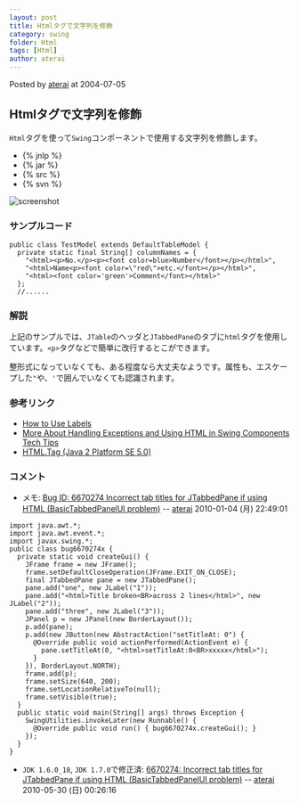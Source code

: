 ```yaml
---
layout: post
title: Htmlタグで文字列を修飾
category: swing
folder: Html
tags: [Html]
author: aterai
---
```


Posted by [aterai](http://terai.xrea.jp/aterai.html) at 2004-07-05

## Htmlタグで文字列を修飾
`Html`タグを使って`Swing`コンポーネントで使用する文字列を修飾します。

- {% jnlp %}
- {% jar %}
- {% src %}
- {% svn %}

<!-- dummy comment line for breaking list -->

![screenshot](https://lh5.googleusercontent.com/_9Z4BYR88imo/TQTOA5i9OdI/AAAAAAAAAbs/1c_xZ6W4mdo/s800/Html.png)

### サンプルコード
<pre class="prettyprint"><code>public class TestModel extends DefaultTableModel {
  private static final String[] columnNames = {
    "&lt;html&gt;&lt;p&gt;No.&lt;/p&gt;&lt;p&gt;&lt;font color=blue&gt;Number&lt;/font&gt;&lt;/p&gt;&lt;/html&gt;",
    "&lt;html&gt;Name&lt;p&gt;&lt;font color=\"red\"&gt;etc.&lt;/font&gt;&lt;/p&gt;&lt;/html&gt;",
    "&lt;html&gt;&lt;font color='green'&gt;Comment&lt;/font&gt;&lt;/html&gt;"
  };
  //......
</code></pre>

### 解説
上記のサンプルでは、`JTable`のヘッダと`JTabbedPane`のタブに`html`タグを使用しています。`<p>`タグなどで簡単に改行するとこができます。

整形式になっていなくても、ある程度なら大丈夫なようです。属性も、エスケープした`"`や、`'`で囲んでいなくても認識されます。

### 参考リンク
- [How to Use Labels](http://docs.oracle.com/javase/tutorial/uiswing/components/label.html)
- [More About Handling Exceptions and Using HTML in Swing Components Tech Tips](http://java.sun.com/developer/JDCTechTips/2003/tt1210.html)
- [HTML.Tag (Java 2 Platform SE 5.0)](http://java.sun.com/j2se/1.5.0/ja/docs/ja/api/javax/swing/text/html/HTML.Tag.html)

<!-- dummy comment line for breaking list -->

### コメント
- メモ: [Bug ID: 6670274 Incorrect tab titles for JTabbedPane if using HTML (BasicTabbedPanelUI problem)](http://bugs.sun.com/bugdatabase/view_bug.do?bug_id=6670274) -- [aterai](http://terai.xrea.jp/aterai.html) 2010-01-04 (月) 22:49:01

<!-- dummy comment line for breaking list -->

<pre class="prettyprint"><code>import java.awt.*;
import java.awt.event.*;
import javax.swing.*;
public class bug6670274x {
  private static void createGui() {
    JFrame frame = new JFrame();
    frame.setDefaultCloseOperation(JFrame.EXIT_ON_CLOSE);
    final JTabbedPane pane = new JTabbedPane();
    pane.add("one", new JLabel("1"));
    pane.add("&lt;html&gt;Title broken&lt;BR&gt;across 2 lines&lt;/html&gt;", new JLabel("2"));
    pane.add("three", new JLabel("3"));
    JPanel p = new JPanel(new BorderLayout());
    p.add(pane);
    p.add(new JButton(new AbstractAction("setTitleAt: 0") {
      @Override public void actionPerformed(ActionEvent e) {
        pane.setTitleAt(0, "&lt;html&gt;setTitleAt:0&lt;BR&gt;xxxxx&lt;/html&gt;");
      }
    }), BorderLayout.NORTH);
    frame.add(p);
    frame.setSize(640, 200);
    frame.setLocationRelativeTo(null);
    frame.setVisible(true);
  }
  public static void main(String[] args) throws Exception {
    SwingUtilities.invokeLater(new Runnable() {
      @Override public void run() { bug6670274x.createGui(); }
    });
  }
}
</code></pre>

- `JDK 1.6.0_18`, `JDK 1.7.0`で修正済: [6670274: Incorrect tab titles for JTabbedPane if using HTML (BasicTabbedPanelUI problem)](http://hg.openjdk.java.net/jdk7/swing/jdk/rev/82524b068f77) -- [aterai](http://terai.xrea.jp/aterai.html) 2010-05-30 (日) 00:26:16

<!-- dummy comment line for breaking list -->

